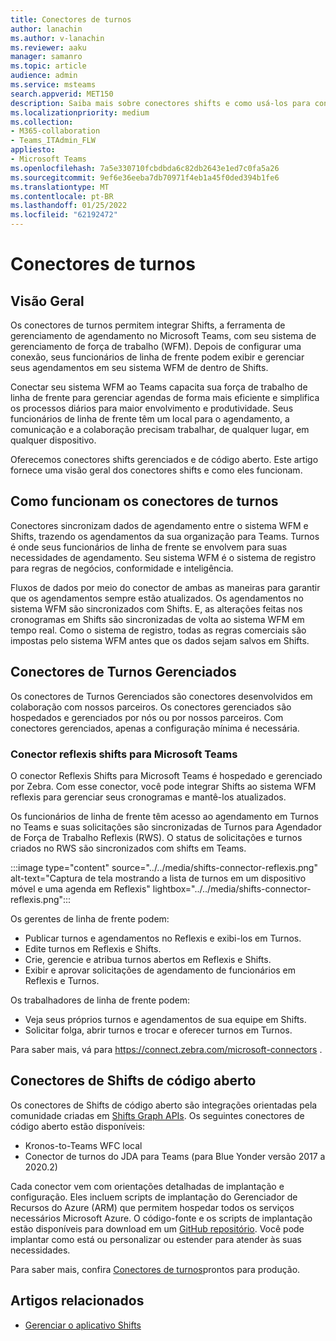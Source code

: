 ```yaml
---
title: Conectores de turnos
author: lanachin
ms.author: v-lanachin
ms.reviewer: aaku
manager: samanro
ms.topic: article
audience: admin
ms.service: msteams
search.appverid: MET150
description: Saiba mais sobre conectores shifts e como usá-los para conectar Shifts ao seu sistema de gerenciamento de força de trabalho.
ms.localizationpriority: medium
ms.collection:
- M365-collaboration
- Teams_ITAdmin_FLW
appliesto:
- Microsoft Teams
ms.openlocfilehash: 7a5e330710fcbdbda6c82db2643e1ed7c0fa5a26
ms.sourcegitcommit: 9ef6e36eeba7db70971f4eb1a45f0ded394b1fe6
ms.translationtype: MT
ms.contentlocale: pt-BR
ms.lasthandoff: 01/25/2022
ms.locfileid: "62192472"
---
```

# <a name="shifts-connectors"></a>Conectores de turnos

## <a name="overview"></a>Visão Geral

Os conectores de turnos permitem integrar Shifts, a ferramenta de gerenciamento de agendamento no Microsoft Teams, com seu sistema de gerenciamento de força de trabalho (WFM). Depois de configurar uma conexão, seus funcionários de linha de frente podem exibir e gerenciar seus agendamentos em seu sistema WFM de dentro de Shifts.

Conectar seu sistema WFM ao Teams capacita sua força de trabalho de linha de frente para gerenciar agendas de forma mais eficiente e simplifica os processos diários para maior envolvimento e produtividade. Seus funcionários de linha de frente têm um local para o agendamento, a comunicação e a colaboração precisam trabalhar, de qualquer lugar, em qualquer dispositivo.

Oferecemos conectores shifts gerenciados e de código aberto. Este artigo fornece uma visão geral dos conectores shifts e como eles funcionam.

## <a name="how-shifts-connectors-work"></a>Como funcionam os conectores de turnos

Conectores sincronizam dados de agendamento entre o sistema WFM e Shifts, trazendo os agendamentos da sua organização para Teams. Turnos é onde seus funcionários de linha de frente se envolvem para suas necessidades de agendamento. Seu sistema WFM é o sistema de registro para regras de negócios, conformidade e inteligência.

Fluxos de dados por meio do conector de ambas as maneiras para garantir que os agendamentos sempre estão atualizados. Os agendamentos no sistema WFM são sincronizados com Shifts. E, as alterações feitas nos cronogramas em Shifts são sincronizadas de volta ao sistema WFM em tempo real. Como o sistema de registro, todas as regras comerciais são impostas pelo sistema WFM antes que os dados sejam salvos em Shifts.

## <a name="managed-shifts-connectors"></a>Conectores de Turnos Gerenciados

Os conectores de Turnos Gerenciados são conectores desenvolvidos em colaboração com nossos parceiros. Os conectores gerenciados são hospedados e gerenciados por nós ou por nossos parceiros. Com conectores gerenciados, apenas a configuração mínima é necessária.

### <a name="reflexis-shifts-connector-for-microsoft-teams"></a>Conector reflexis shifts para Microsoft Teams

O conector Reflexis Shifts para Microsoft Teams é hospedado e gerenciado por Zebra. Com esse conector, você pode integrar Shifts ao sistema WFM reflexis para gerenciar seus cronogramas e mantê-los atualizados.

Os funcionários de linha de frente têm acesso ao agendamento em Turnos no Teams e suas solicitações são sincronizadas de Turnos para Agendador de Força de Trabalho Reflexis (RWS). O status de solicitações e turnos criados no RWS são sincronizados com shifts em Teams.

:::image type="content" source="../../media/shifts-connector-reflexis.png" alt-text="Captura de tela mostrando a lista de turnos em um dispositivo móvel e uma agenda em Reflexis" lightbox="../../media/shifts-connector-reflexis.png":::

Os gerentes de linha de frente podem:

- Publicar turnos e agendamentos no Reflexis e exibi-los em Turnos.
- Edite turnos em Reflexis e Shifts.
- Crie, gerencie e atribua turnos abertos em Reflexis e Shifts.
- Exibir e aprovar solicitações de agendamento de funcionários em Reflexis e Turnos.

Os trabalhadores de linha de frente podem:

- Veja seus próprios turnos e agendamentos de sua equipe em Shifts.
- Solicitar folga, abrir turnos e trocar e oferecer turnos em Turnos.

Para saber mais, vá para https://connect.zebra.com/microsoft-connectors .

## <a name="open-source-shifts-connectors"></a>Conectores de Shifts de código aberto

Os conectores de Shifts de código aberto são integrações orientadas pela comunidade criadas em [Shifts Graph APIs](/graph/api/resources/shift). Os seguintes conectores de código aberto estão disponíveis:

- Kronos-to-Teams WFC local
- Conector de turnos do JDA para Teams (para Blue Yonder versão 2017 a 2020.2)

Cada conector vem com orientações detalhadas de implantação e configuração. Eles incluem scripts de implantação do Gerenciador de Recursos do Azure (ARM) que permitem hospedar todos os serviços necessários Microsoft Azure. O código-fonte e os scripts de implantação estão disponíveis para download em um [GitHub repositório](https://github.com/OfficeDev/Microsoft-Teams-Shifts-WFM-Connectors). Você pode implantar como está ou personalizar ou estender para atender às suas necessidades.

Para saber mais, confira [Conectores de turnos](/microsoftteams/platform/samples/shifts-wfm-connectors)prontos para produção.

## <a name="related-articles"></a>Artigos relacionados

- [Gerenciar o aplicativo Shifts](manage-the-shifts-app-for-your-organization-in-teams.md)
